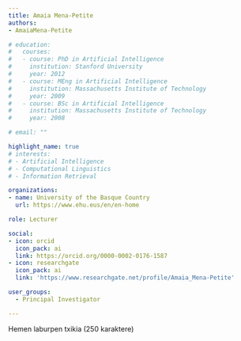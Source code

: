 ```yaml
---
title: Amaia Mena-Petite
authors:
- AmaiaMena-Petite

# education:
#   courses:
#   - course: PhD in Artificial Intelligence
#     institution: Stanford University
#     year: 2012
#   - course: MEng in Artificial Intelligence
#     institution: Massachusetts Institute of Technology
#     year: 2009
#   - course: BSc in Artificial Intelligence
#     institution: Massachusetts Institute of Technology
#     year: 2008

# email: ""

highlight_name: true
# interests:
# - Artificial Intelligence
# - Computational Linguistics
# - Information Retrieval

organizations:
- name: University of the Basque Country
  url: https://www.ehu.eus/en/en-home

role: Lecturer

social:
- icon: orcid
  icon_pack: ai
  link: https://orcid.org/0000-0002-0176-1587
- icon: researchgate
  icon_pack: ai
  link: 'https://www.researchgate.net/profile/Amaia_Mena-Petite'

user_groups: 
  - Principal Investigator

---
```


Hemen laburpen txikia (250 karaktere)
